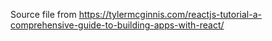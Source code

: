 Source file from https://tylermcginnis.com/reactjs-tutorial-a-comprehensive-guide-to-building-apps-with-react/
